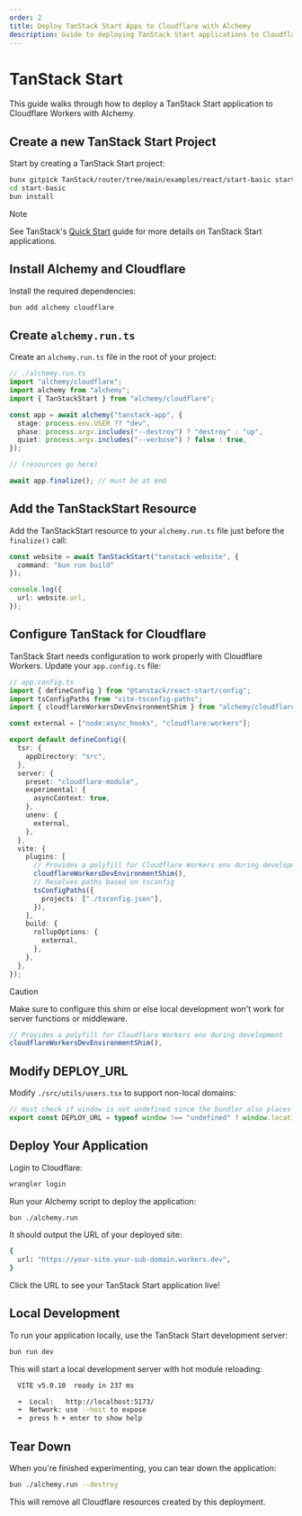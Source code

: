 ```yaml
---
order: 2
title: Deploy TanStack Start Apps to Cloudflare with Alchemy
description: Guide to deploying TanStack Start applications to Cloudflare Workers using Alchemy. Learn configuration for Cloudflare and local development setup.
---
```


# TanStack Start

This guide walks through how to deploy a TanStack Start application to Cloudflare Workers with Alchemy.

## Create a new TanStack Start Project

Start by creating a TanStack Start project:

```sh
bunx gitpick TanStack/router/tree/main/examples/react/start-basic start-basic
cd start-basic
bun install
```

> [!NOTE]
> See TanStack's [Quick Start](https://tanstack.com/start/latest/docs/framework/react/quick-start) guide for more details on TanStack Start applications.

## Install Alchemy and Cloudflare

Install the required dependencies:

```sh
bun add alchemy cloudflare
```

## Create `alchemy.run.ts`

Create an `alchemy.run.ts` file in the root of your project:

```ts
// ./alchemy.run.ts
import "alchemy/cloudflare";
import alchemy from "alchemy";
import { TanStackStart } from "alchemy/cloudflare";

const app = await alchemy("tanstack-app", {
  stage: process.env.USER ?? "dev",
  phase: process.argv.includes("--destroy") ? "destroy" : "up",
  quiet: process.argv.includes("--verbose") ? false : true,
});

// (resources go here)

await app.finalize(); // must be at end
```

## Add the TanStackStart Resource

Add the TanStackStart resource to your `alchemy.run.ts` file just before the `finalize()` call:

```ts
const website = await TanStackStart("tanstack-website", {
  command: "bun run build"
});

console.log({
  url: website.url,
});
```

## Configure TanStack for Cloudflare

TanStack Start needs configuration to work properly with Cloudflare Workers. Update your `app.config.ts` file:

```ts
// app.config.ts
import { defineConfig } from "@tanstack/react-start/config";
import tsConfigPaths from "vite-tsconfig-paths";
import { cloudflareWorkersDevEnvironmentShim } from "alchemy/cloudflare";

const external = ["node:async_hooks", "cloudflare:workers"];

export default defineConfig({
  tsr: {
    appDirectory: "src",
  },
  server: {
    preset: "cloudflare-module",
    experimental: {
      asyncContext: true,
    },
    unenv: {
      external,
    },
  },
  vite: {
    plugins: [
      // Provides a polyfill for Cloudflare Workers env during development
      cloudflareWorkersDevEnvironmentShim(),
      // Resolves paths based on tsconfig
      tsConfigPaths({
        projects: ["./tsconfig.json"],
      }),
    ],
    build: {
      rollupOptions: {
        external,
      },
    },
  },
});
```

> [!CAUTION]
> Make sure to configure this shim or else local development won't work for server functions or middleware.
> ```ts
> // Provides a polyfill for Cloudflare Workers env during development
> cloudflareWorkersDevEnvironmentShim(),
> ```

## Modify DEPLOY_URL

Modify `./src/utils/users.tsx` to support non-local domains:

```ts
// must check if window is not undefined since the bundler also places this code server-side
export const DEPLOY_URL = typeof window !== "undefined" ? window.location.origin : "http://localhost:3000";
```

## Deploy Your Application

Login to Cloudflare:

```sh
wrangler login
```

Run your Alchemy script to deploy the application:

```sh
bun ./alchemy.run
```

It should output the URL of your deployed site:

```sh
{
  url: "https://your-site.your-sub-domain.workers.dev",
}
```

Click the URL to see your TanStack Start application live!

## Local Development

To run your application locally, use the TanStack Start development server:

```sh
bun run dev
```

This will start a local development server with hot module reloading:

```sh
  VITE v5.0.10  ready in 237 ms

  ➜  Local:   http://localhost:5173/
  ➜  Network: use --host to expose
  ➜  press h + enter to show help
```

## Tear Down

When you're finished experimenting, you can tear down the application:

```bash
bun ./alchemy.run --destroy
```

This will remove all Cloudflare resources created by this deployment.

